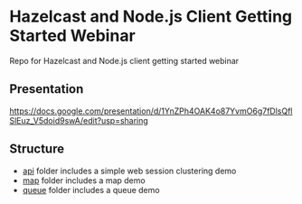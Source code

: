 # Hazelcast and Node.js Client Getting Started Webinar
Repo for Hazelcast and Node.js client getting started webinar

## Presentation

https://docs.google.com/presentation/d/1YnZPh4OAK4o87YvmO6g7fDlsQflSlEuz_V5doid9swA/edit?usp=sharing

## Structure

* [api](./api) folder includes a simple web session clustering demo
* [map](./map) folder includes a map demo
* [queue](./queue) folder includes a queue demo
